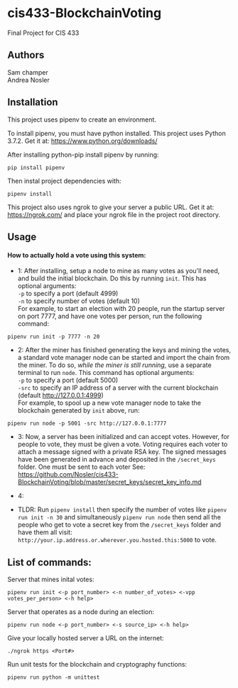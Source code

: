# cis433-BlockchainVoting
Final Project for CIS 433


## Authors

Sam champer <br/> Andrea Nosler

## Installation

This project uses pipenv to create an environment.

To install pipenv, you must have python installed. This project uses Python 3.7.2.
Get it at: https://www.python.org/downloads/

After installing python-pip install pipenv by running:<br/>
```
pip install pipenv
```

Then instal project dependencies with:
```
pipenv install
```
This project also uses ngrok to give your server a public URL.
Get it at: https://ngrok.com/ and place your ngrok file in the project root directory.

## Usage
#### How to actually hold a vote using this system:
* 1: After installing, setup a node to mine as many votes as you'll need,
and build the initial blockchain. Do this by running ``init``. This has optional arguments:<br>
``-p`` to specify a port (default 4999) <br>``-n`` to specify number of votes (default 10)<br>
For example, to start an election with 20 people, run the startup server on port 7777,
and have one votes per person, run the following command:
```
pipenv run init -p 7777 -n 20
```
* 2: After the miner has finished generating the keys and mining the votes, a standard vote manager node can
be started and import the chain from the miner. To do so, *while the miner is still running,* use a separate terminal
to run ``node``. This command has optional arguments: <br>
``-p`` to specify a port (default 5000) <br>
``-src`` to specify an IP address of a server with the current blockchain (default http://127.0.0.1:4999) <br>
For example, to spool up a new vote manager node to take the blockchain generated by ``init`` above, run:
```
pipenv run node -p 5001 -src http://127.0.0.1:7777
```
* 3: Now, a server has been initialized and can accept votes. However, for people to vote, they must be given a vote.
Voting requires each voter to attach a message signed with a private RSA key. The signed messages have been generated
in advance and deposited in the ``/secret_keys`` folder. One must be sent to each voter See:
https://github.com/Nosler/cis433-BlockchainVoting/blob/master/secret_keys/secret_key_info.md

* 4:

* TLDR: Run ``pipenv install`` then specify the number of votes like ``pipenv run init -n 30``
and simultaneously ``pipenv run node`` then send all the people who get to vote a secret key
from the ``/secret_keys`` folder and have them all visit:
``http://your.ip.address.or.wherever.you.hosted.this:5000`` to vote.

## List of commands:

Server that mines inital votes:<br/>
```
pipenv run init <-p port_number> <-n number_of_votes> <-vpp votes_per_person> <-h help>
```
Server that operates as a node during an election:
```
pipenv run node <-p port_number> <-s source_ip> <-h help>
```
Give your locally hosted server a URL on the internet:
```
./ngrok https <Port#>
```
Run unit tests for the blockchain and cryptography functions:
```
pipenv run python -m unittest
```
<br>
